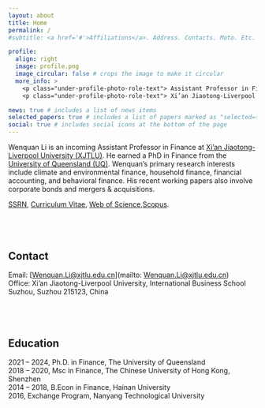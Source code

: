 ```yaml
---
layout: about
title: Home
permalink: /
#subtitle: <a href='#'>Affiliations</a>. Address. Contacts. Moto. Etc.

profile:
  align: right
  image: profile.png
  image_circular: false # crops the image to make it circular
  more_info: >
    <p class="under-profile-photo-role-text"> Assistant Professor in Finance </p>
    <p class="under-profile-photo-role-text"> Xi’an Jiaotong-Liverpool University </p>

news: true # includes a list of news items
selected_papers: true # includes a list of papers marked as "selected={true}"
social: true # includes social icons at the bottom of the page
---
```


Wenquan Li is an incoming Assistant Professor in Finance at [Xi’an Jiaotong-Liverpool University (XJTLU)](https://www.xjtlu.edu.cn/en/study/departments/international-business-school-suzhou/departments/department-of-finance/learning-and-teaching/department-staff). He earned a PhD in Finance from the [University of Queensland (UQ)](https://www.uq.edu.au/). Wenquan’s primary research interests include climate and environmental finance, household finance, financial accounting, and behavioral finance. His recent working papers also involve corporate bonds and mergers & acquisitions.


[SSRN](https://papers.ssrn.com/sol3/cf_dev/AbsByAuth.cfm?per_id=5251302), [Curriculum Vitae](/assets/pdf/cv.pdf), [Web of Science](https://www.webofscience.com/wos/author/record/AAF-2543-2021),[Scopus](https://www.scopus.com/authid/detail.uri?authorId=57202590748).


## &nbsp;

## Contact

Email: [Wenquan.Li@xjtlu.edu.cn](mailto: Wenquan.Li@xjtlu.edu.cn)<br>
Office:  Xi’an Jiaotong-Liverpool University, International Business School Suzhou, Suzhou 215123, China

## &nbsp;

## Education

2021 – 2024, Ph.D. in Finance, The University of Queensland<br>
2018 – 2020, Msc in Finance, The Chinese University of Hong Kong, Shenzhen<br>
2014 – 2018, B.Econ in Finance, Hainan University<br>
2016, Exchange Program, Nanyang Technological University<br>



&nbsp;
&nbsp;




